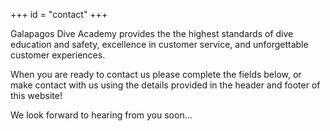 +++
id = "contact"
+++

Galapagos Dive Academy provides the the highest standards of dive education and safety, excellence in customer service, and unforgettable customer experiences.

When you are ready to contact us please complete the fields below, or make contact with us using the details provided in the header and footer of this website!

We look forward to hearing from you soon...


